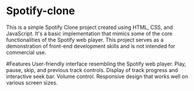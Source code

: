 # Spotify-clone

This is a simple Spotify Clone project created using HTML, CSS, and JavaScript. It's a basic implementation that mimics some of the core functionalities of the Spotify web player. This project serves as a demonstration of front-end development skills and is not intended for commercial use.

#Features
User-friendly interface resembling the Spotify web player.
Play, pause, skip, and previous track controls.
Display of track progress and interactive seek bar.
Volume control.
Responsive design that works well on various screen sizes.
